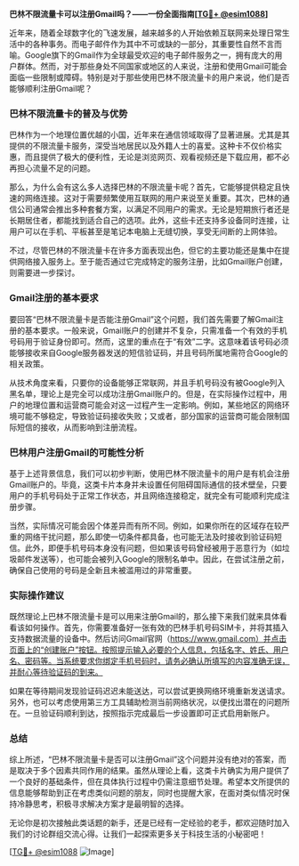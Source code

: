 **巴林不限流量卡可以注册Gmail吗？——一份全面指南[[TG💪+ @esim1088](https://t.me/s/esim1088)]**

近年来，随着全球数字化的飞速发展，越来越多的人开始依赖互联网来处理日常生活中的各种事务。而电子邮件作为其中不可或缺的一部分，其重要性自然不言而喻。Google旗下的Gmail作为全球最受欢迎的电子邮件服务之一，拥有庞大的用户群体。然而，对于那些身处不同国家或地区的人来说，注册和使用Gmail可能会面临一些限制或障碍。特别是对于那些使用巴林不限流量卡的用户来说，他们是否能够顺利注册Gmail呢？

### 巴林不限流量卡的普及与优势

巴林作为一个地理位置优越的小国，近年来在通信领域取得了显著进展。尤其是其提供的不限流量卡服务，深受当地居民以及外籍人士的喜爱。这种卡不仅价格实惠，而且提供了极大的便利性，无论是浏览网页、观看视频还是下载应用，都不必再担心流量不足的问题。

那么，为什么会有这么多人选择巴林的不限流量卡呢？首先，它能够提供稳定且快速的网络连接。这对于需要频繁使用互联网的用户来说至关重要。其次，巴林的通信公司通常会推出多种套餐方案，以满足不同用户的需求。无论是短期旅行者还是长期居住者，都能找到适合自己的选项。此外，这些卡还支持多设备同时连接，让用户可以在手机、平板甚至是笔记本电脑上无缝切换，享受无间断的上网体验。

不过，尽管巴林的不限流量卡在许多方面表现出色，但它的主要功能还是集中在提供网络接入服务上。至于能否通过它完成特定的服务注册，比如Gmail账户创建，则需要进一步探讨。

### Gmail注册的基本要求

要回答“巴林不限流量卡是否能注册Gmail”这个问题，我们首先需要了解Gmail注册的基本要求。一般来说，Gmail账户的创建并不复杂，只需准备一个有效的手机号码用于验证身份即可。然而，这里的重点在于“有效”二字。这意味着该号码必须能够接收来自Google服务器发送的短信验证码，并且号码所属地需符合Google的相关政策。

从技术角度来看，只要你的设备能够正常联网，并且手机号码没有被Google列入黑名单，理论上是完全可以成功注册Gmail账户的。但是，在实际操作过程中，用户的地理位置和运营商可能会对这一过程产生一定影响。例如，某些地区的网络环境可能不够稳定，导致验证码接收失败；又或者，部分国家的运营商可能会限制国际短信的接收，从而影响到注册流程。

### 巴林用户注册Gmail的可能性分析

基于上述背景信息，我们可以初步判断，使用巴林不限流量卡的用户是有机会注册Gmail账户的。毕竟，这类卡片本身并未设置任何阻碍国际通信的技术壁垒，只要用户的手机号码处于正常工作状态，并且网络连接稳定，就完全有可能顺利完成注册步骤。

当然，实际情况可能会因个体差异而有所不同。例如，如果你所在的区域存在较严重的网络干扰问题，那么即使一切条件都具备，也可能无法及时接收到验证码短信。此外，即便手机号码本身没有问题，但如果该号码曾经被用于恶意行为（如垃圾邮件发送等），也可能会被列入Google的限制名单中。因此，在尝试注册之前，确保自己使用的号码是全新且未被滥用过的非常重要。

### 实际操作建议

既然理论上巴林不限流量卡是可以用来注册Gmail的，那么接下来我们就来具体看看该如何操作。首先，你需要准备好一张有效的巴林手机号码SIM卡，并将其插入支持数据流量的设备中。然后访问Gmail官网（https://www.gmail.com）并点击页面上的“创建账户”按钮。按照提示输入必要的个人信息，包括名字、姓氏、用户名、密码等。当系统要求你绑定手机号码时，请务必确认所填写的内容准确无误，并耐心等待验证码的到来。

如果在等待期间发现验证码迟迟未能送达，可以尝试更换网络环境重新发送请求。另外，也可以考虑使用第三方工具辅助检测当前网络状况，以便找出潜在的问题所在。一旦验证码顺利到达，按照指示完成最后一步设置即可正式启用新账户。

### 总结

综上所述，“巴林不限流量卡是否可以注册Gmail”这个问题并没有绝对的答案，而是取决于多个因素共同作用的结果。虽然从理论上看，这类卡片确实为用户提供了一个良好的基础条件，但在具体执行过程中仍需注意细节处理。希望本文所提供的信息能够帮助到正在考虑类似问题的朋友，同时也提醒大家，在面对类似情况时保持冷静思考，积极寻求解决方案才是最明智的选择。

无论你是初次接触此类话题的新手，还是已经有一定经验的老手，都欢迎随时加入我们的讨论群组交流心得。让我们一起探索更多关于科技生活的小秘密吧！

[[TG💪+ @esim1088](https://t.me/s/esim1088) ![Image](https://i.postimg.cc/4NQfJmqS/Snipaste-2025-05-13-00-14-12.png)]